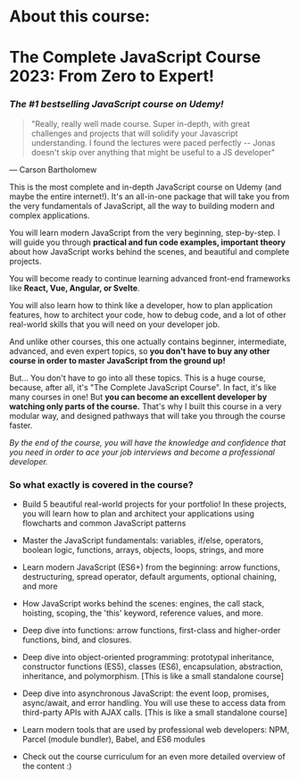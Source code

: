 # About this course:
# The Complete JavaScript Course 2023: From Zero to Expert!

### _The #1 bestselling JavaScript course on Udemy!_


> "Really, really well made course. Super in-depth, with great challenges and projects that will solidify your Javascript understanding. I found the lectures were paced perfectly -- Jonas doesn't skip over anything that might be useful to a JS developer" 

— Carson Bartholomew

This is the most complete and in-depth JavaScript course on Udemy (and maybe the entire internet!). It's an all-in-one package that will take you from the very fundamentals of JavaScript, all the way to building modern and complex applications.

You will learn modern JavaScript from the very beginning, step-by-step. I will guide you through __practical and fun code examples, important theory__ about how JavaScript works behind the scenes, and beautiful and complete projects.

You will become ready to continue learning advanced front-end frameworks like __React, Vue, Angular, or Svelte__.

You will also learn how to think like a developer, how to plan application features, how to architect your code, how to debug code, and a lot of other real-world skills that you will need on your developer job.

And unlike other courses, this one actually contains beginner, intermediate, advanced, and even expert topics, so __you don't have to buy any other course in order to master JavaScript from the ground up!__

But... You don't have to go into all these topics. This is a huge course, because, after all, it's "The Complete JavaScript Course". In fact, it's like many courses in one! But __you can become an excellent developer by watching only parts of the course.__ That's why I built this course in a very modular way, and designed pathways that will take you through the course faster.

_By the end of the course, you will have the knowledge and confidence that you need in order to ace your job interviews and become a professional developer._


### So what exactly is covered in the course?

* Build 5 beautiful real-world projects for your portfolio! In these projects, you will learn how to plan and architect your applications using flowcharts and common JavaScript patterns

* Master the JavaScript fundamentals: variables, if/else, operators, boolean logic, functions, arrays, objects, loops, strings, and more

* Learn modern JavaScript (ES6+) from the beginning: arrow functions, destructuring, spread operator, default arguments, optional chaining, and more

* How JavaScript works behind the scenes: engines, the call stack, hoisting, scoping, the 'this' keyword, reference values, and more.

* Deep dive into functions: arrow functions, first-class and higher-order functions, bind, and closures.

* Deep dive into object-oriented programming: prototypal inheritance, constructor functions (ES5), classes (ES6), encapsulation, abstraction, inheritance, and polymorphism. [This is like a small standalone course]

* Deep dive into asynchronous JavaScript: the event loop, promises, async/await, and error handling. You will use these to access data from third-party APIs with AJAX calls. [This is like a small standalone course]

* Learn modern tools that are used by professional web developers: NPM, Parcel (module bundler), Babel, and ES6 modules

* Check out the course curriculum for an even more detailed overview of the content :)
